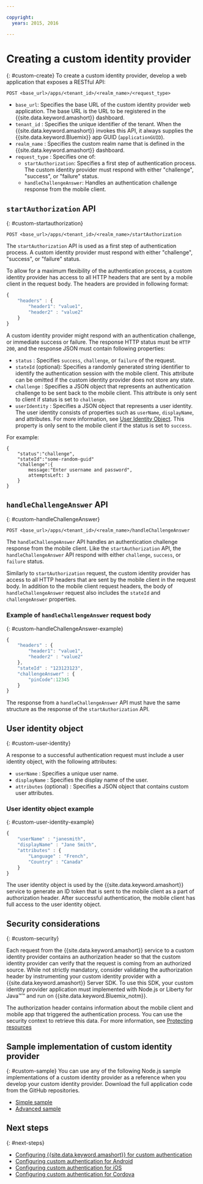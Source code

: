 ```yaml
---

copyright:
  years: 2015, 2016

---
```


# Creating a custom identity provider
{: #custom-create}
To create a custom identity provider, develop a web application that exposes a RESTful API:

```
POST <base_url>/apps/<tenant_id>/<realm_name>/<request_type>
```

* `base_url`: Specifies the base URL of the custom identity provider web application. The base URL is the URL to be registered in the {{site.data.keyword.amashort}} dashboard.
* `tenant_id` : Specifies the unique identifier of the tenant. When the {{site.data.keyword.amashort}} invokes this API, it always supplies the {{site.data.keyword.Bluemix}} app GUID (`applicationGUID`).
* `realm_name` : Specifies the custom realm name that is defined in the {{site.data.keyword.amashort}} dashboard.
* `request_type` : Specifies one of:
	* `startAuthorization`: Specifies a first step of authentication process. The custom identity provider must respond with either "challenge", "success", or "failure" status.
	* `handleChallengeAnswer`: Handles an authentication challenge response from the mobile client.

## `startAuthorization` API
{: #custom-startauthorization}

`POST <base_url>/apps/<tenant_id>/<realm_name>/startAuthorization`

The `startAuthorization` API is used as a first step of authentication process. A custom identity provider must respond with either "challenge", "success", or "failure" status.

To allow for a maximum flexibility of the authentication process, a custom identity provider has access to all HTTP headers that are sent by a mobile client in the request body. The headers are provided in following format:

```JavaScript
{
    "headers" : {
    	"header1": "value1",  
    	"header2" : "value2"
    }
}
```

A custom identity provider might respond with an authentication challenge, or immediate success or failure. The response HTTP status must be `HTTP 200`, and the response JSON must contain following properties:

* `status` : Specifies `success`, `challenge`, or `failure` of the request.
* `stateId` (optional): Specifies a randomly generated string identifier to identify the authentication session with the mobile client. This attribute can be omitted if the custom identity provider does not store any state.
* `challenge` : Specifies a JSON object that represents an authentication challenge to be sent back to the mobile client. This attribute is only sent to client if status is set to `challenge`.
* `userIdentity` : Specifies a JSON object that represents a user identity.  The user identity consists of properties such as `userName`, `displayName`, and attributes.  For more information, see [User Identity Object](#custom-user-identity). This property is only sent to the mobile client if the status is set to `success`.

For example:

```
{
	"status":"challenge",
	"stateId":"some-random-guid"
	"challenge":{
		message:"Enter username and password",
		attemptsLeft: 3
	}
}
```

## `handleChallengeAnswer` API
{: #custom-handleChallengeAnswer}

`POST <base_url>/apps/<tenant_id>/<realm_name>/handleChallengeAnswer`

The `handleChallengeAnswer` API handles an authentication challenge response from the mobile client. Like the `startAuthorization` API, the `handleChallengeAnswer` API respond with either `challenge`, `success`, or `failure` status.

Similarly to `startAuthorization` request, the custom identity provider has access to all HTTP headers that are sent by the mobile client in the request body. In addition to the mobile client request headers, the body of `handleChallengeAnswer` request also includes the `stateId` and `challengeAnswer` properties.

### Example of `handleChallengeAnswer` request body
{: #custom-handleChallengeAnswer-example}

```JavaScript
{
    "headers" : {
    	"header1": "value1",  
    	"header2" : "value2"
	},
    "stateId" : "123123123",
    "challengeAnswer" : {
    	"pinCode":12345
 	}
}
```

The response from a `handleChallengeAnswer` API must have the same structure as the response of the `startAuthorization` API.

## User identity object
{: #custom-user-identity}

A response to a successful authentication request must include a user identity object, with the following attributes:
* `userName` : Specifies a unique user name.
* `displayName` : Specifies the display name of the user.
* `attributes` (optional) : Specifies a JSON object that contains custom user attributes.

### User identity object example
{: #custom-user-identity-example}
```JavaScript
{
    "userName" : "janesmith",
    "displayName" : "Jane Smith",
    "attributes" : {
        "Language" : "French",
        "Country" : "Canada"
    }
}
```

The user identity object is used by the {{site.data.keyword.amashort}} service to generate an ID token that is sent to the mobile client as a part of authorization header. After successful authentication, the mobile client has full access to the user identity object.

## Security considerations
{: #custom-security}

Each request from the {{site.data.keyword.amashort}} service to a custom identity provider contains an authorization header so that the custom identity provider can verify that the request is coming from an authorized source. While not strictly mandatory, consider validating the authorization header by instrumenting your custom identity provider with a {{site.data.keyword.amashort}} Server SDK. To use this SDK, your custom identity provider application must implemented with Node.js or Liberty for Java&trade;&trade; and run on {{site.data.keyword.Bluemix_notm}}.

The authorization header contains information about the mobile client and mobile app that triggered the authentication process. You can use the security context to retrieve this data. For more information, see [Protecting resources](protecting-resources.html)

## Sample implementation of custom identity provider
{: #custom-sample}
You can use any of the following Node.js sample implementations of a custom identity provider as a reference when you develop your custom identity provider. Download the full application code from the GitHub repositories.

* [Simple sample](https://github.com/ibm-bluemix-mobile-services/bms-mca-custom-identity-provider-sample)
* [Advanced sample](https://github.com/ibm-bluemix-mobile-services/bms-mca-custom-identity-provider-with-user-management)

<!---
 ### JSON structure (simple sample)
{: #custom-sample-json}
This implementation assumes that the supplied authentication challenge answer is a JSON object with the following structure:

```
{
 	username: "my.username",
 	password: "my.password"
 }
 ```

### Custom identity provider sample code (simple sample)
{: #custom-sample-code}
```JavaScript
var express = require('express');
var cfenv = require('cfenv');
var log4js = require('log4js');
var jsonParser = require('body-parser').json();

// Using hardcoded user repository
var userRepository = {
	"john.lennon":      { password: "12345", displayName:"John Lennon", dob:"October 9, 1940"},
	"paul.mccartney":   { password: "67890", displayName:"Paul McCartney", dob:"June 18, 1942"},
	"ringo.starr":      { password: "abcde", displayName:"Ringo Starr", dob: "July 7, 1940"},
	"george.harrison":  { password: "fghij", displayName: "George Harrison", dob:"Feburary 25, 1943"}
}

var app = express();
var logger = log4js.getLogger("CustomIdentityProviderApp");
logger.info("Starting up");

app.post('/apps/:tenantId/:realmName/startAuthorization', jsonParser, function(req, res){
	var tenantId = req.params.tenantId;
	var realmName = req.params.realmName;
	var headers = req.body.headers;

	logger.debug("startAuthorization", tenantId, realmName, headers);

	var responseJson = {
		status: "challenge",
		challenge: {
			text: "Enter username and password"
		}
	};

	res.status(200).json(responseJson);
});

app.post('/apps/:tenantId/:realmName/handleChallengeAnswer', jsonParser, function(req, res){
	var tenantId = req.params.tenantId;
	var realmName = req.params.realmName;
	var challengeAnswer = req.body.challengeAnswer;


	logger.debug("handleChallengeAnswer", tenantId, realmName, challengeAnswer);

	var username = req.body.challengeAnswer["username"];
	var password = req.body.challengeAnswer["password"];

	var userObject = userRepository[username];

	var responseJson = { status: "failure" };

	if (userObject && userObject.password == password ){
		logger.debug("Login success for userId ::", username);
		responseJson.status = "success";
		responseJson.userIdentity = {
			userName: username,
			displayName: userObject.displayName,
			attributes: {
				dob: userObject.dob
			}
		}
	} else {
		logger.debug("Login failure for userId ::", username);
	}

	res.status(200).json(responseJson);
});

app.use(function(req, res, next){
	res.status(404).send("This is not the URL you're looking for");
});

var server = app.listen(cfenv.getAppEnv().port, function () {
	var host = server.address().address;
	var port = server.address().port;
	logger.info('Server listening at %s:%s', host, port);
});
```
--->

## Next steps
{: #next-steps}
* [Configuring {{site.data.keyword.amashort}} for custom authentication](custom-auth-config-mca.html)
* [Configuring custom authentication for Android](custom-auth-android.html)
* [Configuring custom authentication for iOS](custom-auth-ios.html)
* [Configuring custom authentication for Cordova](custom-auth-cordova.html)
